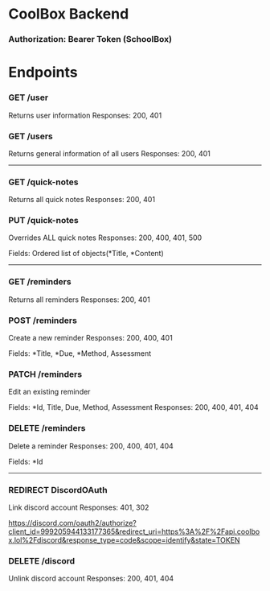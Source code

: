 # CoolBox Backend

### Authorization: Bearer Token (SchoolBox)
# Endpoints

### GET /user
Returns user information
Responses: 200, 401

### GET /users
Returns general information of all users
Responses: 200, 401

---

### GET /quick-notes
Returns all quick notes
Responses: 200, 401

### PUT /quick-notes
Overrides ALL quick notes
Responses: 200, 400, 401, 500

Fields: Ordered list of objects(*Title, *Content)

---

### GET /reminders
Returns all reminders
Responses: 200, 401

### POST /reminders
Create a new reminder
Responses: 200, 400, 401

Fields: *Title, *Due, *Method, Assessment

### PATCH /reminders
Edit an existing reminder

Fields: *Id, Title, Due, Method, Assessment
Responses: 200, 400, 401, 404


### DELETE /reminders
Delete a reminder
Responses: 200, 400, 401, 404

Fields: *Id

---

### REDIRECT DiscordOAuth
Link discord account
Responses: 401, 302

https://discord.com/oauth2/authorize?client_id=999205944133177365&redirect_uri=https%3A%2F%2Fapi.coolbox.lol%2Fdiscord&response_type=code&scope=identify&state=TOKEN


### DELETE /discord
Unlink discord account
Responses: 200, 401, 404